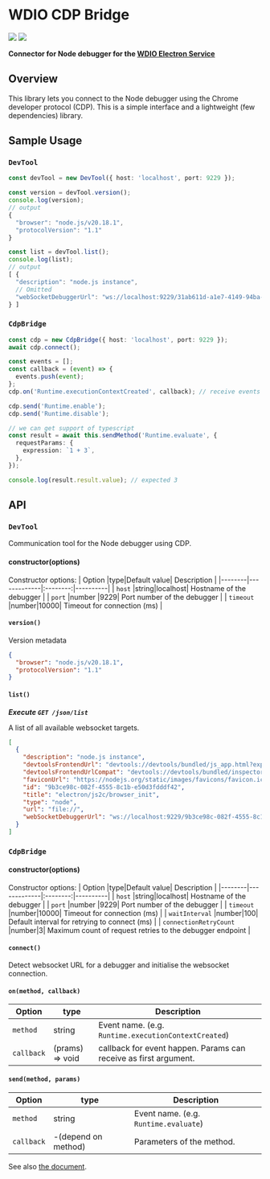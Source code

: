 # WDIO CDP Bridge

<a href="https://www.npmjs.com/package/@wdio/cdp-bridge" alt="NPM Version">
  <img src="https://img.shields.io/npm/v/@wdio/cdp-bridge" /></a>
<a href="https://www.npmjs.com/package/@wdio/cdp-bridge" alt="NPM Downloads">
  <img src="https://img.shields.io/npm/dw/@wdio/cdp-bridge" /></a>

<br />

**Connector for Node debugger for the [WDIO Electron Service](https://github.com/webdriverio-community/wdio-electron-service)**

## Overview

This library lets you connect to the Node debugger using the Chrome developer protocol (CDP).
This is a simple interface and a lightweight (few dependencies) library.

## Sample Usage

### `DevTool`

```ts
const devTool = new DevTool({ host: 'localhost', port: 9229 });

const version = devTool.version();
console.log(version);
// output
{
  "browser": "node.js/v20.18.1",
  "protocolVersion": "1.1"
}

const list = devTool.list();
console.log(list);
// output
[ {
  "description": "node.js instance",
  // Omitted
  "webSocketDebuggerUrl": "ws://localhost:9229/31ab611d-a1e7-4149-94ba-ba55f6092d92"
} ]
```

### `CdpBridge`

```ts
const cdp = new CdpBridge({ host: 'localhost', port: 9229 });
await cdp.connect();

const events = [];
const callback = (event) => {
  events.push(event);
};
cdp.on('Runtime.executionContextCreated', callback); // receive events

cdp.send('Runtime.enable');
cdp.send('Runtime.disable');

// we can get support of typescript
const result = await this.sendMethod('Runtime.evaluate', {
  requestParams: {
    expression: `1 + 3`,
  },
});

console.log(result.result.value); // expected 3
```

## API

### `DevTool`

Communication tool for the Node debugger using CDP.

#### constructor(options)

Constructor options:
| Option |type|Default value| Description |
|--------|-------------|:--------:|----------|
| `host` |string|localhost| Hostname of the debugger |
| `port` |number |9229| Port number of the debugger |
| `timeout` |number|10000| Timeout for connection (ms) |

#### `version()`

Version metadata

```json
{
  "browser": "node.js/v20.18.1",
  "protocolVersion": "1.1"
}
```

#### `list()`

**_Execute `GET /json/list`_**

A list of all available websocket targets.

```json
[
  {
    "description": "node.js instance",
    "devtoolsFrontendUrl": "devtools://devtools/bundled/js_app.html?experiments=true&v8only=true&ws=localhost:9229/9b3ce98c-082f-4555-8c1b-e50d3fdddf42",
    "devtoolsFrontendUrlCompat": "devtools://devtools/bundled/inspector.html?experiments=true&v8only=true&ws=localhost:9229/9b3ce98c-082f-4555-8c1b-e50d3fdddf42",
    "faviconUrl": "https://nodejs.org/static/images/favicons/favicon.ico",
    "id": "9b3ce98c-082f-4555-8c1b-e50d3fdddf42",
    "title": "electron/js2c/browser_init",
    "type": "node",
    "url": "file://",
    "webSocketDebuggerUrl": "ws://localhost:9229/9b3ce98c-082f-4555-8c1b-e50d3fdddf42"
  }
]
```

### `CdpBridge`

#### constructor(options)

Constructor options:
| Option |type|Default value| Description |
|--------|-------------|:--------:|----------|
| `host` |string|localhost| Hostname of the debugger |
| `port` |number |9229| Port number of the debugger |
| `timeout` |number|10000| Timeout for connection (ms) |
| `waitInterval` |number|100| Default interval for retrying to connect (ms) |
| `connectionRetryCount` |number|3| Maximum count of request retries to the debugger endpoint |

#### `connect()`

Detect websocket URL for a debugger and initialise the websocket connection.

#### `on(method, callback)`

| Option     | type            | Description                                                      |
| ---------- | --------------- | ---------------------------------------------------------------- |
| `method`   | string          | Event name. (e.g. `Runtime.executionContextCreated`)             |
| `callback` | (prams) => void | callback for event happen. Params can receive as first argument. |

#### `send(method, params)`

| Option     | type                | Description                           |
| ---------- | ------------------- | ------------------------------------- |
| `method`   | string              | Event name. (e.g. `Runtime.evaluate`) |
| `callback` | -(depend on method) | Parameters of the method.             |

See also [the document](https://chromedevtools.github.io/devtools-protocol/).
